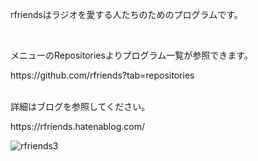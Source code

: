 <p align="left">
rfriendsはラジオを愛する人たちのためのプログラムです。
</p>
<br>
<p>メニューのRepositoriesよりプログラム一覧が参照できます。</p>
https://github.com/rfriends?tab=repositories  
<br><br>
<p>詳細はブログを参照してください。</p>
<p>https://rfriends.hatenablog.com/</p>


![rfriends3](https://github.com/user-attachments/assets/7cb4b460-0c8d-441b-85dd-df140027270a)
